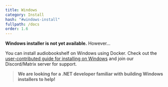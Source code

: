 ```yaml
---
title: Windows
category: Install
hash: "#windows-install"
fullpath: /docs
order: 1.6
---
```


**Windows installer is not yet available.** However...

You can install audiobookshelf on Windows using Docker. Check out the [user-contributed guide for installing on Windows](/guides/docker-install) and join our Discord/Matrix server for support.

> **We are looking for a .NET developer familiar with building Windows installers to help!**
